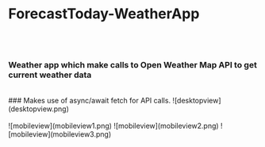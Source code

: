 # ForecastToday-WeatherApp
<br><br>
### Weather app which make calls to Open Weather Map API to get current weather data
<br>
###  Makes use of async/await fetch for API calls. 
![desktopview](desktopview.png)
<br><br>
![mobileview](mobileview1.png) ![mobileview](mobileview2.png) ![mobileview](mobileview3.png)
